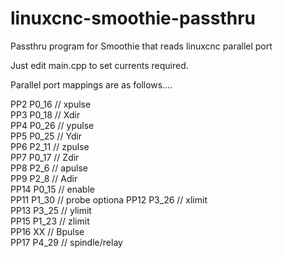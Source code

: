 # linuxcnc-smoothie-passthru
Passthru program for Smoothie that reads linuxcnc parallel port

Just edit main.cpp to set currents required.

Parallel port mappings are as follows....


 PP2  P0_16  // xpulse	   
 PP3  P0_18  // Xdir	 	   
 PP4  P0_26  // ypulse	   
 PP5  P0_25  // Ydir	 	   
 PP6  P2_11  // zpulse	   
 PP7  P0_17  // Zdir	 	   
 PP8  P2_6   // apulse	   
 PP9  P2_8   // Adir	 	   
 PP14 P0_15  // enable	   
 PP11 P1_30  // probe optiona
 PP12 P3_26  // xlimit	   
 PP13 P3_25  // ylimit	   
 PP15 P1_23  // zlimit	   
 PP16 XX     // Bpulse	   
 PP17 P4_29  // spindle/relay
 
